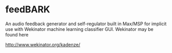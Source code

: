 # feedBARK

An audio feedback generator and self-regulator built in Max/MSP for implicit use with Wekinator machine learning classifier GUI.
Wekinator may be found here

http://www.wekinator.org/kadenze/
